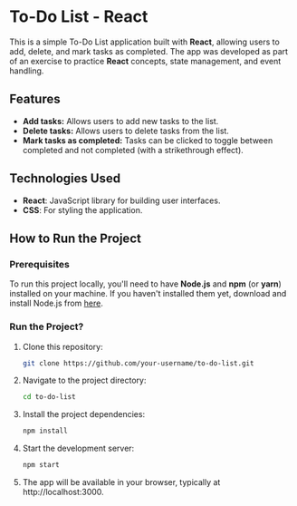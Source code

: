 # To-Do List - React

This is a simple To-Do List application built with **React**, allowing users to add, delete, and mark tasks as completed. The app was developed as part of an exercise to practice **React** concepts, state management, and event handling.

## Features

- **Add tasks:** Allows users to add new tasks to the list.
- **Delete tasks:** Allows users to delete tasks from the list.
- **Mark tasks as completed:** Tasks can be clicked to toggle between completed and not completed (with a strikethrough effect).

## Technologies Used

- **React**: JavaScript library for building user interfaces.
- **CSS**: For styling the application.

## How to Run the Project

### Prerequisites

To run this project locally, you'll need to have **Node.js** and **npm** (or **yarn**) installed on your machine. If you haven't installed them yet, download and install Node.js from [here](https://nodejs.org/).

### Run the Project?

1. Clone this repository:
   
   ```bash
   git clone https://github.com/your-username/to-do-list.git

2. Navigate to the project directory:
    
   ```bash
   cd to-do-list

3. Install the project dependencies:
    
   ```bash
   npm install

4. Start the development server:
    
   ```bash
   npm start

5. The app will be available in your browser, typically at http://localhost:3000.
